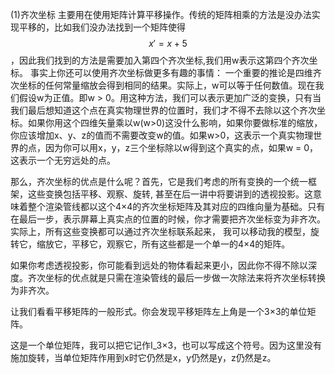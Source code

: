 (1)齐次坐标
主要用在使用矩阵计算平移操作。传统的矩阵相乘的方法是没办法实现平移的，比如我们没办法找到一个矩阵使得$$ x'= x+5$$，因此我们找到的方法是需要加入第四个齐次坐标,我们用w表示这第四个齐次坐标。
事实上你还可以使用齐次坐标做更多有趣的事情：
一个重要的推论是四维齐次坐标的任何常量缩放会得到相同的结果。实际上，w可以等于任何数值。现在我们假设w为正值。即w > 0。用这种方法，我们可以表示更加广泛的变换，只有当我们最后想知道这个点在真实物理世界的位置时，我们才不得不去除以这个齐次坐标。如果你用这个四维矢量乘以w(w>0)这没什么影响，如果你要做标准的缩放，你应该增加x、y、z的值而不需要改变w的值。如果w>0，这表示一个真实物理世界的点，因为你可以用x，y，z三个坐标除以w得到这个真实的点，如果w = 0，这表示一个无穷远处的点。

那么，齐次坐标的优点是什么呢？首先，它是我们考虑的所有变换的一个统一框架，这些变换包括平移、观察、旋转, 甚至在后一讲中将要讲到的透视投影。这意味着整个渲染管线都以这个4×4的齐次坐标矩阵及其对应的四维向量为基础。只有在最后一步，表示屏幕上真实点的位置的时候，你才需要把齐次坐标变为非齐次。实际上，所有这些变换都可以通过齐次坐标联系起来，
我可以移动我的模型，旋转它，缩放它，平移它，观察它，所有这些都是一个单一的4×4的矩阵。

如果你考虑透视投影，你可能看到远处的物体看起来更小，因此你不得不除以深度。齐次坐标的优点就是只需在渲染管线的最后一步做一次除法来将齐次坐标转换为非齐次。

让我们看看平移矩阵的一般形式。你会发现平移矩阵左上角是一个3×3的单位矩阵。

这是一个单位矩阵，我可以把它记作I_3×3，也可以写成这个符号。因为这里没有施加旋转，当单位矩阵作用到x时它仍然是x，y仍然是y，z仍然是z。